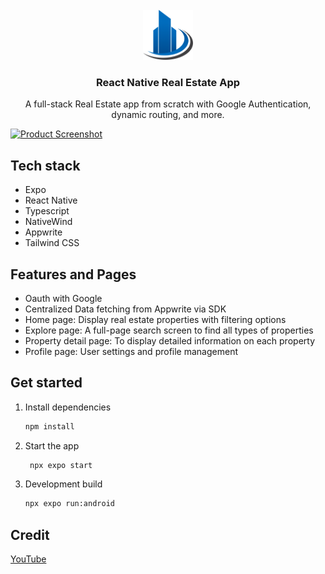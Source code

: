 <br />
<div align="center">
  <a href="https://github.com/KelvinCYDev/react-native-real-estate-app">
    <img src="assets/images/icon.png" alt="Logo" width="80" height="80">
  </a>

<h3 align="center">React Native Real Estate App</h3>

  <p align="center">
    A full-stack Real Estate app from scratch with Google Authentication, dynamic routing, and more.
  </p>
</div>

[![Product Screenshot][product-screenshot]](#)

## Tech stack

- Expo
- React Native
- Typescript
- NativeWind
- Appwrite
- Tailwind CSS

## Features and Pages

- Oauth with Google
- Centralized Data fetching from Appwrite via SDK
- Home page: Display real estate properties with filtering options
- Explore page: A full-page search screen to find all types of properties
- Property detail page: To display detailed information on each property
- Profile page: User settings and profile management

## Get started

1. Install dependencies

   ```bash
   npm install
   ```

2. Start the app

   ```bash
    npx expo start
   ```

3. Development build

   ```bash
   npx expo run:android
   ```

## Credit

[YouTube](https://www.youtube.com/watch?v=CzJQEstIiEI)

[product-screenshot]: assets/images/demo.png
